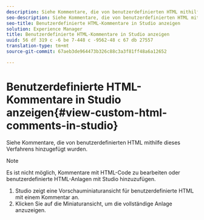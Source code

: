 ```yaml
---
description: Siehe Kommentare, die von benutzerdefinierten HTML mithilfe dieses Verfahrens hinzugefügt wurden.
seo-description: Siehe Kommentare, die von benutzerdefinierten HTML mithilfe dieses Verfahrens hinzugefügt wurden.
seo-title: Benutzerdefinierte HTML-Kommentare in Studio anzeigen
solution: Experience Manager
title: Benutzerdefinierte HTML-Kommentare in Studio anzeigen
uuid: 56 df 319 c -6 be 7-448 c -9562-48 c 67 db 27557
translation-type: tm+mt
source-git-commit: 67aeb3de964473b326c88c3a3f81ff48a6a12652

---
```



# Benutzerdefinierte HTML-Kommentare in Studio anzeigen{#view-custom-html-comments-in-studio}

Siehe Kommentare, die von benutzerdefinierten HTML mithilfe dieses Verfahrens hinzugefügt wurden.

>[!NOTE]
>
>Es ist nicht möglich, Kommentare mit HTML-Code zu bearbeiten oder benutzerdefinierte HTML-Anlagen mit Studio hinzuzufügen.

1. Studio zeigt eine Vorschauminiaturansicht für benutzerdefinierte HTML mit einem Kommentar an.
1. Klicken Sie auf die Miniaturansicht, um die vollständige Anlage anzuzeigen.
